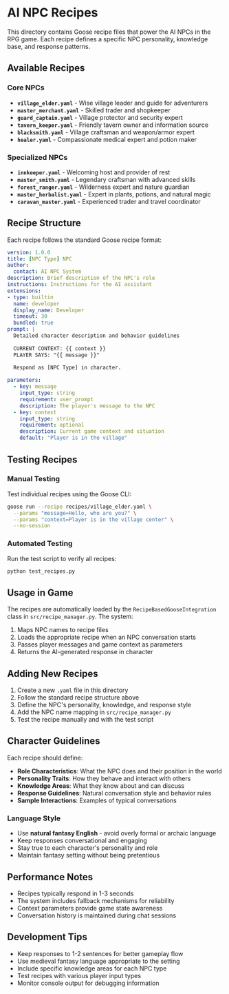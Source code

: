 # AI NPC Recipes

This directory contains Goose recipe files that power the AI NPCs in the RPG game. Each recipe defines a specific NPC personality, knowledge base, and response patterns.

## Available Recipes

### Core NPCs

- **`village_elder.yaml`** - Wise village leader and guide for adventurers
- **`master_merchant.yaml`** - Skilled trader and shopkeeper  
- **`guard_captain.yaml`** - Village protector and security expert
- **`tavern_keeper.yaml`** - Friendly tavern owner and information source
- **`blacksmith.yaml`** - Village craftsman and weapon/armor expert
- **`healer.yaml`** - Compassionate medical expert and potion maker

### Specialized NPCs

- **`innkeeper.yaml`** - Welcoming host and provider of rest
- **`master_smith.yaml`** - Legendary craftsman with advanced skills
- **`forest_ranger.yaml`** - Wilderness expert and nature guardian
- **`master_herbalist.yaml`** - Expert in plants, potions, and natural magic
- **`caravan_master.yaml`** - Experienced trader and travel coordinator

## Recipe Structure

Each recipe follows the standard Goose recipe format:

```yaml
version: 1.0.0
title: [NPC Type] NPC
author:
  contact: AI NPC System
description: Brief description of the NPC's role
instructions: Instructions for the AI assistant
extensions:
- type: builtin
  name: developer
  display_name: Developer
  timeout: 30
  bundled: true
prompt: |
  Detailed character description and behavior guidelines
  
  CURRENT CONTEXT: {{ context }}
  PLAYER SAYS: "{{ message }}"
  
  Respond as [NPC Type] in character.

parameters:
  - key: message
    input_type: string
    requirement: user_prompt
    description: The player's message to the NPC
  - key: context
    input_type: string
    requirement: optional
    description: Current game context and situation
    default: "Player is in the village"
```

## Testing Recipes

### Manual Testing
Test individual recipes using the Goose CLI:

```bash
goose run --recipe recipes/village_elder.yaml \
  --params "message=Hello, who are you?" \
  --params "context=Player is in the village center" \
  --no-session
```

### Automated Testing
Run the test script to verify all recipes:

```bash
python test_recipes.py
```

## Usage in Game

The recipes are automatically loaded by the `RecipeBasedGooseIntegration` class in `src/recipe_manager.py`. The system:

1. Maps NPC names to recipe files
2. Loads the appropriate recipe when an NPC conversation starts
3. Passes player messages and game context as parameters
4. Returns the AI-generated response in character

## Adding New Recipes

1. Create a new `.yaml` file in this directory
2. Follow the standard recipe structure above
3. Define the NPC's personality, knowledge, and response style
4. Add the NPC name mapping in `src/recipe_manager.py`
5. Test the recipe manually and with the test script

## Character Guidelines

Each recipe should define:

- **Role Characteristics**: What the NPC does and their position in the world
- **Personality Traits**: How they behave and interact with others
- **Knowledge Areas**: What they know about and can discuss
- **Response Guidelines**: Natural conversation style and behavior rules
- **Sample Interactions**: Examples of typical conversations

### Language Style
- Use **natural fantasy English** - avoid overly formal or archaic language
- Keep responses conversational and engaging
- Stay true to each character's personality and role
- Maintain fantasy setting without being pretentious

## Performance Notes

- Recipes typically respond in 1-3 seconds
- The system includes fallback mechanisms for reliability
- Context parameters provide game state awareness
- Conversation history is maintained during chat sessions

## Development Tips

- Keep responses to 1-2 sentences for better gameplay flow
- Use medieval fantasy language appropriate to the setting
- Include specific knowledge areas for each NPC type
- Test recipes with various player input types
- Monitor console output for debugging information